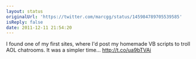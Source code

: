 ```yaml
---
layout: status
originalUrl: 'https://twitter.com/marcgg/status/145984789705539585'
isReply: false
date: 2011-12-11 21:54:20
---
```


I found one of my first sites, where I'd post my homemade VB scripts to troll AOL chatrooms. It was a simpler time... http://t.co/ua9bTVAi
